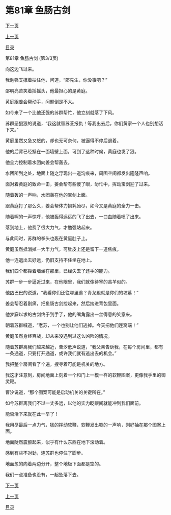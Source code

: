 <h1>第81章   鱼肠古剑</h1>
            <div><p><a href="./0243_%E7%AC%AC82%E7%AB%A0_%E6%9A%B4%E5%85%BD%E5%9C%88.md">下一页</a></p><p><a href="./0241_%E7%AC%AC81%E7%AB%A0_%E9%B1%BC%E8%82%A0%E5%8F%A4%E5%89%91.md">上一页</a></p><p><a href="../">目录</a></p></div>
            <div><p>第81章   鱼肠古剑 (第3/3页)</p><p>向这边飞过来。</p><p>我勉强支撑着扶住他，问道，“邵先生，你没事吧？”</p><p>邵明亮苦笑着摇摇头，他最担心的是黄庭。</p><p>黄庭跟姜会帮动手，问题倒是不大。</p><p>如今来了一个比他还强的苏群帮忙，他立刻就落了下风。</p><p>苏群恶狠狠的说道，“我这就替苏荃报仇！等我出去后，你们黄家一个人也别想活下来。”</p><p>黄庭虽然又急又怒的，却也无可奈何，被逼得不停后退着。</p><p>他的后背已经抵在一面墙壁上面，可到了这种时候，黄庭也发了狠。</p><p>他全力控制着水团向姜会帮轰去。</p><p>水团所到之处，地面上随之浮现出一道沟痕来，周围空间都发出隆隆声响。</p><p>面对着黄庭的致命一击，姜会帮有些傻了眼，匆忙中，挥动宝剑迎了过来。</p><p>随着轰的一声响，水团轰在他的宝剑上面。</p><p>跟黄庭打了那么久，姜会帮体力损耗殆尽，如今又是黄庭的全力一击。</p><p>随着啊的一声惊呼，他被轰得远远的飞了出去，一口血随着喷了出来。</p><p>落到地上，他费了很大力气，才勉强站起来。</p><p>与此同时，苏群的拳头也轰在黄庭肚子上。</p><p>黄庭虽然抵消掉一大半力气，可肚皮上还是留下一道焦痕。</p><p>他一连退出去好远，仍旧支持不住坐在地上。</p><p>我们四个都靠着墙坐在那里，已经失去了还手的能力。</p><p>苏群一步一步逼近过来，在他眼里，我们就像待宰的羔羊似的。</p><p>他凶巴巴的说道，“我看你们还往哪里逃？青龙殿就是你们的坟墓！”</p><p>姜会帮忍着剧痛，把鱼肠古剑捡起来，然后揣进背包里面。</p><p>他梦寐以求的古剑终于到手了，他的嘴角露出一丝得意的笑意来。</p><p>朝着苏群喊道，“老苏，一个也别让他们逃掉。今天把他们连窝端！”</p><p>黄庭虽然身经百战，却从来没遇到过这么凶险的情况。</p><p>随着苏群离我们越来越近，曹汐低声说道，“我父亲告诉我，在每个房间里，都有一条通道，只要打开通道，或许我们就有逃出去的机会。”</p><p>我把整个房间看了个遍，搜寻着可能是机关的地方。</p><p>我这才注意到，房间地面上刻着一个和门上一模一样的软鞭图案，更像我手里的御灵鞭。</p><p>曹汐说道，“那个图案可能是启动机关的关键所在。”</p><p>如今苏群离我们不过一丈多远，以他的实力眨眼间就能冲到我们面前。</p><p>能否活下来就在此一举了！</p><p>我用尽最后一点力气，猛的挥动软鞭，软鞭发出唰的一声响，刚好抽在那个图案上面。</p><p>地面陡然震颤起来，似乎有什么东西在地下滚动着。</p><p>感到有些不对劲，连苏群也停住了脚步。</p><p>地面忽的向着两边分开，整个地板下面都是空的。</p><p>我们一点准备也没有，一起坠落下去。</p></div>
            <div><p><a href="./0243_%E7%AC%AC82%E7%AB%A0_%E6%9A%B4%E5%85%BD%E5%9C%88.md">下一页</a></p><p><a href="./0241_%E7%AC%AC81%E7%AB%A0_%E9%B1%BC%E8%82%A0%E5%8F%A4%E5%89%91.md">上一页</a></p><p><a href="../">目录</a></p></div>